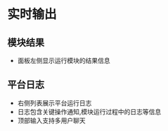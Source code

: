 # 实时输出

## 模块结果

+ 面板左侧显示运行模块的结果信息

## 平台日志

+ 右侧列表展示平台运行日志
+ 日志包含关键操作通知,模块运行过程中的日志等信息
+ 顶部输入支持多用户聊天
